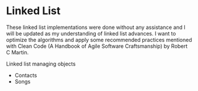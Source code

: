 # Linked List

These linked list implementations were done without any assistance and I will be updated as my understanding of linked list advances. I want to optimize the algorithms and apply some recommended practices mentioned with Clean Code (A Handbook of Agile Software Craftsmanship) by Robert C Martin.

Linked list managing objects
  * Contacts
  * Songs
